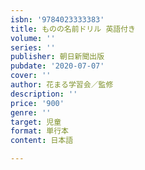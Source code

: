 ```yaml
---
isbn: '9784023333383'
title: ものの名前ドリル 英語付き
volume: ''
series: ''
publisher: 朝日新聞出版
pubdate: '2020-07-07'
cover: ''
author: 花まる学習会／監修
description: ''
price: '900'
genre: ''
target: 児童
format: 単行本
content: 日本語

---
```

